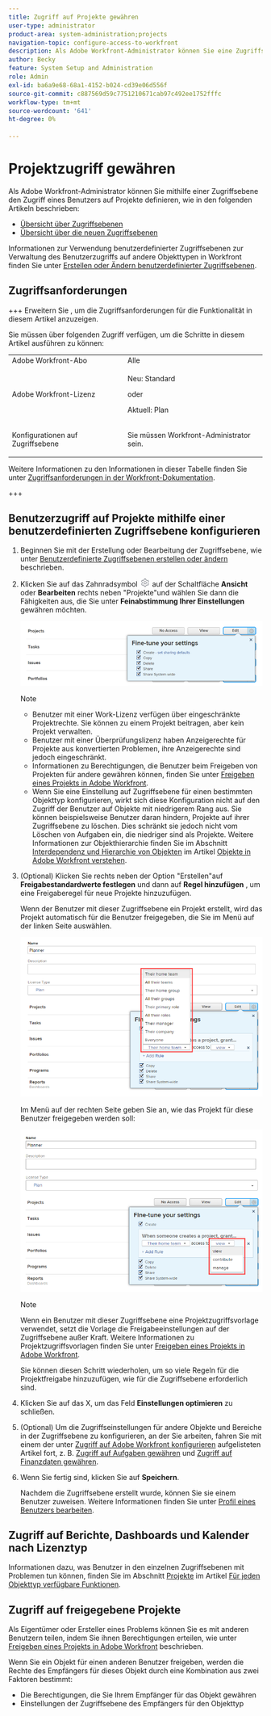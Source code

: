```yaml
---
title: Zugriff auf Projekte gewähren
user-type: administrator
product-area: system-administration;projects
navigation-topic: configure-access-to-workfront
description: Als Adobe Workfront-Administrator können Sie eine Zugriffsebene verwenden, um den Zugriff eines Benutzers auf Projekte in Workfront zu definieren.
author: Becky
feature: System Setup and Administration
role: Admin
exl-id: ba6a9e68-68a1-4152-b024-cd39e06d556f
source-git-commit: c887569d59c7751210671cab97c492ee1752fffc
workflow-type: tm+mt
source-wordcount: '641'
ht-degree: 0%

---
```


# Projektzugriff gewähren

<!-- Audited: 12/2023 -->

Als Adobe Workfront-Administrator können Sie mithilfe einer Zugriffsebene den Zugriff eines Benutzers auf Projekte definieren, wie in den folgenden Artikeln beschrieben:
* [Übersicht über Zugriffsebenen](../../../administration-and-setup/add-users/access-levels-and-object-permissions/access-levels-overview.md)
* [Übersicht über die neuen Zugriffsebenen](/help/quicksilver/administration-and-setup/add-users/how-access-levels-work/access-level-overview.md)

Informationen zur Verwendung benutzerdefinierter Zugriffsebenen zur Verwaltung des Benutzerzugriffs auf andere Objekttypen in Workfront finden Sie unter [Erstellen oder Ändern benutzerdefinierter Zugriffsebenen](../../../administration-and-setup/add-users/configure-and-grant-access/create-modify-access-levels.md).

## Zugriffsanforderungen

+++ Erweitern Sie , um die Zugriffsanforderungen für die Funktionalität in diesem Artikel anzuzeigen.

Sie müssen über folgenden Zugriff verfügen, um die Schritte in diesem Artikel ausführen zu können:

<table style="table-layout:auto"> 
 <col> 
 <col> 
 <tbody> 
  <tr> 
   <td role="rowheader">Adobe Workfront-Abo</td> 
   <td>Alle</td> 
  </tr> 
    <tr> 
   <td role="rowheader">Adobe Workfront-Lizenz</td> 
   <td> <p>Neu: Standard </p>
 <p>oder</p> 
<p>Aktuell: Plan </p> 
</td> 
  </tr>

<tr> 
   <td role="rowheader">Konfigurationen auf Zugriffsebene</td> 
   <td> <p>Sie müssen Workfront-Administrator sein.</p> </td> 
  </tr> 
 </tbody> 
</table>

Weitere Informationen zu den Informationen in dieser Tabelle finden Sie unter [Zugriffsanforderungen in der Workfront-Dokumentation](/help/quicksilver/administration-and-setup/add-users/access-levels-and-object-permissions/access-level-requirements-in-documentation.md).

+++

## Benutzerzugriff auf Projekte mithilfe einer benutzerdefinierten Zugriffsebene konfigurieren

1. Beginnen Sie mit der Erstellung oder Bearbeitung der Zugriffsebene, wie unter [Benutzerdefinierte Zugriffsebenen erstellen oder ändern](../../../administration-and-setup/add-users/configure-and-grant-access/create-modify-access-levels.md) beschrieben.
1. Klicken Sie auf das Zahnradsymbol ![](assets/gear-icon-settings.png) auf der Schaltfläche **Ansicht** oder **Bearbeiten** rechts neben &quot;Projekte&quot;und wählen Sie dann die Fähigkeiten aus, die Sie unter **Feinabstimmung Ihrer Einstellungen** gewähren möchten.

   ![](assets/planner-fine-tune-your-settings-with-copy-projects.png)

   >[!NOTE]
   >
   >* Benutzer mit einer Work-Lizenz verfügen über eingeschränkte Projektrechte. Sie können zu einem Projekt beitragen, aber kein Projekt verwalten.
   >* Benutzer mit einer Überprüfungslizenz haben Anzeigerechte für Projekte aus konvertierten Problemen, ihre Anzeigerechte sind jedoch eingeschränkt.
   >* Informationen zu Berechtigungen, die Benutzer beim Freigeben von Projekten für andere gewähren können, finden Sie unter [Freigeben eines Projekts in Adobe Workfront](../../../workfront-basics/grant-and-request-access-to-objects/share-a-project.md).
   >* Wenn Sie eine Einstellung auf Zugriffsebene für einen bestimmten Objekttyp konfigurieren, wirkt sich diese Konfiguration nicht auf den Zugriff der Benutzer auf Objekte mit niedrigerem Rang aus. Sie können beispielsweise Benutzer daran hindern, Projekte auf ihrer Zugriffsebene zu löschen. Dies schränkt sie jedoch nicht vom Löschen von Aufgaben ein, die niedriger sind als Projekte. Weitere Informationen zur Objekthierarchie finden Sie im Abschnitt [Interdependenz und Hierarchie von Objekten](../../../workfront-basics/navigate-workfront/workfront-navigation/understand-objects.md#understanding-interdependency-and-hierarchy-of-objects) im Artikel [Objekte in Adobe Workfront verstehen](../../../workfront-basics/navigate-workfront/workfront-navigation/understand-objects.md).

1. (Optional) Klicken Sie rechts neben der Option &quot;Erstellen&quot;auf **Freigabestandardwerte festlegen** und dann auf **Regel hinzufügen** , um eine Freigaberegel für neue Projekte hinzuzufügen.

   Wenn der Benutzer mit dieser Zugriffsebene ein Projekt erstellt, wird das Projekt automatisch für die Benutzer freigegeben, die Sie im Menü auf der linken Seite auswählen.

   ![](assets/project-sharing-menu.png)

   Im Menü auf der rechten Seite geben Sie an, wie das Projekt für diese Benutzer freigegeben werden soll:

   ![](assets/project-sharing-right-menu.png)

   >[!NOTE]
   >
   >Wenn ein Benutzer mit dieser Zugriffsebene eine Projektzugriffsvorlage verwendet, setzt die Vorlage die Freigabeeinstellungen auf der Zugriffsebene außer Kraft. Weitere Informationen zu Projektzugriffsvorlagen finden Sie unter [Freigeben eines Projekts in Adobe Workfront](../../../workfront-basics/grant-and-request-access-to-objects/share-a-project.md).

   Sie können diesen Schritt wiederholen, um so viele Regeln für die Projektfreigabe hinzuzufügen, wie für die Zugriffsebene erforderlich sind.

1. Klicken Sie auf das X, um das Feld **Einstellungen optimieren** zu schließen.
1. (Optional) Um die Zugriffseinstellungen für andere Objekte und Bereiche in der Zugriffsebene zu konfigurieren, an der Sie arbeiten, fahren Sie mit einem der unter [Zugriff auf Adobe Workfront konfigurieren](../../../administration-and-setup/add-users/configure-and-grant-access/configure-access.md) aufgelisteten Artikel fort, z. B. [Zugriff auf Aufgaben gewähren](../../../administration-and-setup/add-users/configure-and-grant-access/grant-access-tasks.md) und [Zugriff auf Finanzdaten gewähren](../../../administration-and-setup/add-users/configure-and-grant-access/grant-access-financial.md).
1. Wenn Sie fertig sind, klicken Sie auf **Speichern**.

   Nachdem die Zugriffsebene erstellt wurde, können Sie sie einem Benutzer zuweisen. Weitere Informationen finden Sie unter [Profil eines Benutzers bearbeiten](../../../administration-and-setup/add-users/create-and-manage-users/edit-a-users-profile.md).

## Zugriff auf Berichte, Dashboards und Kalender nach Lizenztyp

Informationen dazu, was Benutzer in den einzelnen Zugriffsebenen mit Problemen tun können, finden Sie im Abschnitt [Projekte](../../../administration-and-setup/add-users/access-levels-and-object-permissions/functionality-available-for-each-object-type.md#projects) im Artikel [Für jeden Objekttyp verfügbare Funktionen](../../../administration-and-setup/add-users/access-levels-and-object-permissions/functionality-available-for-each-object-type.md).

## Zugriff auf freigegebene Projekte

Als Eigentümer oder Ersteller eines Problems können Sie es mit anderen Benutzern teilen, indem Sie ihnen Berechtigungen erteilen, wie unter [Freigeben eines Projekts in Adobe Workfront](../../../workfront-basics/grant-and-request-access-to-objects/share-a-project.md) beschrieben.

<!--
If you make changes here, make them also in the "Grant access to" articles where this snippet had to be converted to text:
* reports, dashboards, and calendars
* financial data
* issue
-->

Wenn Sie ein Objekt für einen anderen Benutzer freigeben, werden die Rechte des Empfängers für dieses Objekt durch eine Kombination aus zwei Faktoren bestimmt:

* Die Berechtigungen, die Sie Ihrem Empfänger für das Objekt gewähren
* Einstellungen der Zugriffsebene des Empfängers für den Objekttyp
